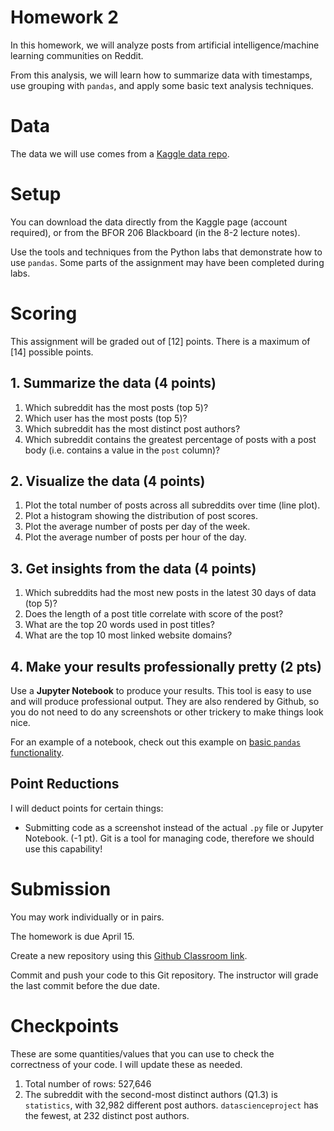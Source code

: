 # Homework 2

In this homework, we will analyze posts from
artificial intelligence/machine learning communities
on Reddit.

From this analysis, we will learn how to summarize
data with timestamps, use grouping with `pandas`, and
apply some basic text analysis techniques.

# Data

The data we will use comes from a
[Kaggle data repo](https://www.kaggle.com/maksymshkliarevskyi/reddit-data-science-posts).  


# Setup

You can download the data directly from the Kaggle page
(account required), or from the BFOR 206 Blackboard
(in the 8-2 lecture notes).

Use the tools and techniques from the Python labs
that demonstrate how to use `pandas`. Some parts
of the assignment may have been completed during labs.


<!--  -->
# Scoring
This assignment will be graded out of [12] points. There is a
maximum of [14] possible points.

## 1. Summarize the data (4 points)

1. Which subreddit has the most posts (top 5)?
2. Which user has the most posts (top 5)?
3. Which subreddit has the most distinct post authors?
4. Which subreddit contains the greatest percentage of posts
   with a post body (i.e. contains a value in the `post` column)?

## 2. Visualize the data (4 points)

1. Plot the total number of posts across all subreddits over time (line plot).
2. Plot a histogram showing the distribution of post scores.
3. Plot the average number of posts per day of the week.
4. Plot the average number of posts per hour of the day.


## 3. Get insights from the data (4 points)

1. Which subreddits had the most new posts in the latest 30 days of data (top 5)?
2. Does the length of a post title correlate with score of the post?
3. What are the top 20 words used in post titles?
4. What are the top 10 most linked website domains?

## 4. Make your results professionally pretty (2 pts)

Use a **Jupyter Notebook** to produce your results. This tool is
easy to use and will produce professional output. They are also
rendered by Github, so you do not need to do any screenshots
or other trickery to make things look nice.

For an example of a notebook, check out this example on
[basic `pandas` functionality](https://github.com/jakevdp/PythonDataScienceHandbook/blob/master/notebooks/03.03-Operations-in-Pandas.ipynb).

## Point Reductions
I will deduct points for certain things:
- Submitting code as a screenshot instead of the actual `.py` file
  or Jupyter Notebook. (-1 pt). Git is a tool for managing code,
  therefore we should use this capability!

# Submission

You may work individually or in pairs.

The homework is due April 15.

Create a new repository using this
[Github Classroom link](https://classroom.github.com/a/2HqhSXL1).

Commit and push your code to this Git repository. The
instructor will grade the last commit before the due
date.


# Checkpoints
These are some quantities/values that you can use to check the
correctness of your code. I will update these as needed.

   1. Total number of rows: 527,646
   2. The subreddit with the second-most distinct authors (Q1.3) is
      `statistics`, with 32,982 different post authors.
      `datascienceproject` has the fewest, at 232 distinct post authors.
